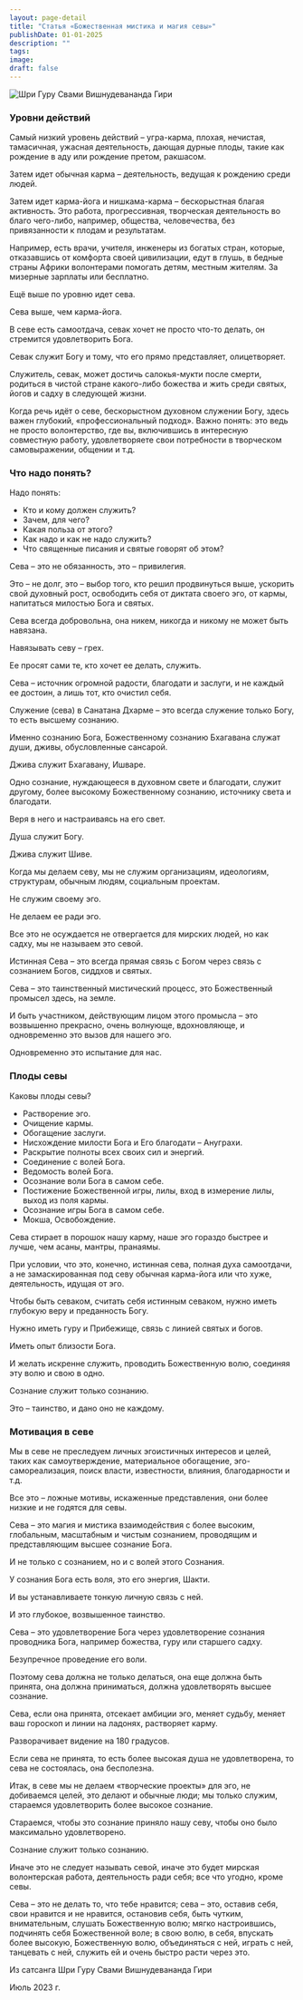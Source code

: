 ```yaml
---
layout: page-detail
title: "Статья «Божественная мистика и магия севы»"
publishDate: 01-01-2025
description: ""
tags:
image:
draft: false
---
```


  
![Шри Гуру Свами Вишнудевананда Гири](/upload/medialibrary/69c/69cf1fc333ddc751afb1cfb7b42b7a4d.jpg "Шри Гуру Свами Вишнудевананда Гири")  

  
### **Уровни действий**

 Самый низкий уровень действий – угра-карма, плохая, нечистая, тамасичная, ужасная деятельность, дающая дурные плоды, такие как рождение в аду или рождение претом, ракшасом.

 Затем идет обычная карма – деятельность, ведущая к рождению среди людей.

 Затем идет карма-йога и нишкама-карма – бескорыстная благая активность. Это работа, прогрессивная, творческая деятельность во благо чего-либо, например, общества, человечества, без привязанности к плодам и результатам.

 Например, есть врачи, учителя, инженеры из богатых стран, которые, отказавшись от комфорта своей цивилизации, едут в глушь, в бедные страны Африки волонтерами помогать детям, местным жителям. За мизерные зарплаты или бесплатно.

 Ещё выше по уровню идет сева.

 Сева выше, чем карма-йога. 

 В севе есть самоотдача, севак хочет не просто что-то делать, он стремится удовлетворить Бога.

 Севак служит Богу и тому, что его прямо представляет, олицетворяет.

 Служитель, севак, может достичь салокья-мукти после смерти, родиться в чистой стране какого-либо божества и жить среди святых, йогов и садху в следующей жизни.

 Когда речь идёт о севе, бескорыстном духовном служении Богу, здесь важен глубокий, «профессиональный подход». Важно понять: это ведь не просто волонтерство, где вы, включившись в интересную совместную работу, удовлетворяете свои потребности в творческом самовыражении, общении и т.д.

  
### **Что надо понять?**

 Надо понять:

* Кто и кому должен служить?
* Зачем, для чего?
* Какая польза от этого?
* Как надо и как не надо служить?
* Что священные писания и святые говорят об этом?

 Сева – это не обязанность, это – привилегия.

 Это – не долг, это – выбор того, кто решил продвинуться выше, ускорить свой духовный рост, освободить себя от диктата своего эго, от кармы, напитаться милостью Бога и святых.

 Сева всегда добровольна, она никем, никогда и никому не может быть навязана.

 Навязывать севу – грех.

 Ее просят сами те, кто хочет ее делать, служить.

 Сева – источник огромной радости, благодати и заслуги, и не каждый ее достоин, а лишь тот, кто очистил себя.

 Служение (сева) в Санатана Дхарме – это всегда служение только Богу, то есть высшему сознанию. 

 Именно сознанию Бога, Божественному сознанию Бхагавана служат души, дживы, обусловленные сансарой.

 Джива служит Бхагавану, Ишваре.

 Одно сознание, нуждающееся в духовном свете и благодати, служит другому, более высокому Божественному сознанию, источнику света и благодати.

 Веря в него и настраиваясь на его свет.

 Душа служит Богу.

 Джива служит Шиве.

 Когда мы делаем севу, мы не служим организациям, идеологиям, структурам, обычным людям, социальным проектам.

 Не служим своему эго.

 Не делаем ее ради эго.

 Все это не осуждается не отвергается для мирских людей, но как садху, мы не называем это севой.

 Истинная Сева – это всегда прямая связь с Богом через связь с сознанием Богов, сиддхов и святых.

 Сева – это таинственный мистический процесс, это Божественный промысел здесь, на земле.

 И быть участником, действующим лицом этого промысла – это возвышенно прекрасно, очень волнующе, вдохновляюще, и одновременно это вызов для нашего эго.

 Одновременно это испытание для нас.

  
### **Плоды севы**

 Каковы плоды севы?

* Растворение эго.
* Очищение кармы.
* Обогащение заслуги.
* Нисхождение милости Бога и Его благодати – Ануграхи.
* Раскрытие полноты всех своих сил и энергий.
* Соединение с волей Бога.
* Ведомость волей Бога.
* Осознание воли Бога в самом себе.
* Постижение Божественной игры, лилы, вход в измерение лилы, выход из поля кармы.
* Осознание игры Бога в самом себе.
* Мокша, Освобождение.

 Сева стирает в порошок нашу карму, наше эго гораздо быстрее и лучше, чем асаны, мантры, пранаямы.

 При условии, что это, конечно, истинная сева, полная духа самоотдачи, а не замаскированная под севу обычная карма-йога или что хуже, деятельность, идущая от эго.

 Чтобы быть севаком, считать себя истинным севаком, нужно иметь глубокую веру и преданность Богу.

 Нужно иметь гуру и Прибежище, связь с линией святых и богов.

 Иметь опыт близости Бога.

 И желать искренне служить, проводить Божественную волю, соединяя эту волю и свою в одно.

 Сознание служит только сознанию.

 Это – таинство, и дано оно не каждому. 

  
### **Мотивация в севе**

 Мы в севе не преследуем личных эгоистичных интересов и целей, таких как самоутверждение, материальное обогащение, эго-самореализация, поиск власти, известности, влияния, благодарности и т.д.

 Все это – ложные мотивы, искаженные представления, они более низкие и не годятся для севы.

 Сева – это магия и мистика взаимодействия с более высоким, глобальным, масштабным и чистым сознанием, проводящим и представляющим высшее сознание Бога.

 И не только с сознанием, но и с волей этого Сознания.

 У сознания Бога есть воля, это его энергия, Шакти.

 И вы устанавливаете тонкую личную связь с ней. 

 И это глубокое, возвышенное таинство.

 Сева – это удовлетворение Бога через удовлетворение сознания проводника Бога, например божества, гуру или старшего садху.

 Безупречное проведение его воли.

 Поэтому сева должна не только делаться, она еще должна быть принята, она должна приниматься, должна удовлетворять высшее сознание.

 Сева, если она принята, отсекает амбиции эго, меняет судьбу, меняет ваш гороскоп и линии на ладонях, растворяет карму.

 Разворачивает видение на 180 градусов.

 Если сева не принята, то есть более высокая душа не удовлетворена, то сева не состоялась, она бесполезна.

 Итак, в севе мы не делаем «творческие проекты» для эго, не добиваемся целей, это делают и обычные люди; мы только служим, стараемся удовлетворить более высокое сознание.

 Стараемся, чтобы это сознание приняло нашу севу, чтобы оно было максимально удовлетворено.

 Сознание служит только сознанию.

 Иначе это не следует называть севой, иначе это будет мирская волонтерская работа, деятельность ради себя; все что угодно, кроме севы.

 Сева – это не делать то, что тебе нравится; сева – это, оставив себя, свои нравится и не нравится, остановив себя, быть чутким, внимательным, слушать Божественную волю; мягко настроившись, подчинять себя Божественной воле; в свою волю, в себя, впускать более высокую, Божественную волю, объединяться с ней, играть с ней, танцевать с ней, служить ей и очень быстро расти через это.

  
 Из сатсанга Шри Гуру Свами Вишнудевананда Гири

 Июль 2023 г.
